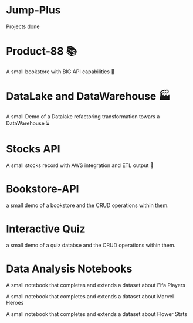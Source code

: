 # Jump-Plus
Projects done 

# Product-88 📚

A small bookstore with BIG API capabilities 🦾

# DataLake and DataWarehouse 🏭

A small Demo of a Datalake refactoring transformation towars a DataWarehouse ⌛

# Stocks API

A small stocks record with AWS integration and ETL output 💸

# Bookstore-API

a small demo of a bookstore and the CRUD operations within them.

# Interactive Quiz

a small demo of a quiz databse and the CRUD operations within them.

# Data Analysis Notebooks

A small notebook that completes and extends a dataset about Fifa Players

A small notebook that completes and extends a dataset about Marvel Heroes

A small notebook that completes and extends a dataset about Flower Stats




